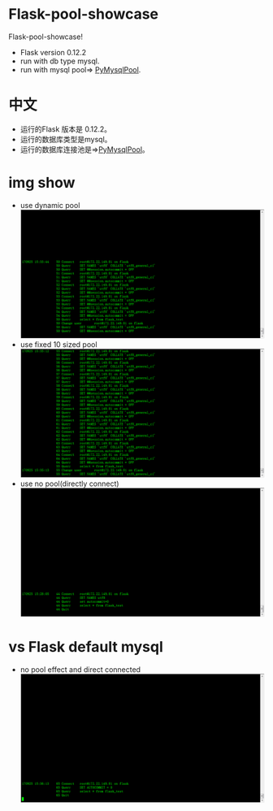 # Flask-pool-showcase



Flask-pool-showcase!

  - Flask version 0.12.2
  - run with db type mysql.
  - run with mysql pool=> [PyMysqlPool](https://github.com/LuciferJack/python-mysql-pool).

# 中文


  - 运行的Flask 版本是 0.12.2。
  - 运行的数据库类型是mysql。
  - 运行的数据库连接池是=>[PyMysqlPool](https://github.com/LuciferJack/python-mysql-pool)。

# img show
* use dynamic pool
![use dynamic pool](showcase.png)
* use fixed 10 sized pool
![fixed 10 sized pool](fixed10.png)
* use no pool(directly connect)
![directly connect](directlyconn.png)

# vs Flask default mysql
* no pool effect and direct connected
![Flask.db.backends.mysql](Flask.png)
